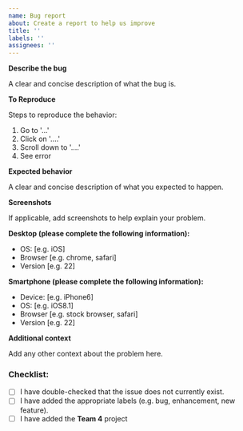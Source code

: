 ```yaml
---
name: Bug report
about: Create a report to help us improve
title: ''
labels: ''
assignees: ''
---
```


**Describe the bug**

A clear and concise description of what the bug is.

**To Reproduce**

Steps to reproduce the behavior:

1. Go to '...'
2. Click on '....'
3. Scroll down to '....'
4. See error

**Expected behavior**

A clear and concise description of what you expected to happen.

**Screenshots**

If applicable, add screenshots to help explain your problem.

**Desktop (please complete the following information):**

- OS: [e.g. iOS]
- Browser [e.g. chrome, safari]
- Version [e.g. 22]

**Smartphone (please complete the following information):**

- Device: [e.g. iPhone6]
- OS: [e.g. iOS8.1]
- Browser [e.g. stock browser, safari]
- Version [e.g. 22]

**Additional context**

Add any other context about the problem here.

### Checklist:

- [ ] I have double-checked that the issue does not currently exist.
- [ ] I have added the appropriate labels (e.g. bug, enhancement, new feature).
- [ ] I have added the **Team 4** project
